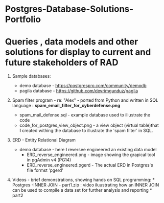 # Postgres-Database-Solutions-Portfolio
Queries , data models and other solutions for display to current and future stakeholders of RAD
===============================================================================================================================

1. Sample databases:
      * demo database - https://postgrespro.com/community/demodb
      * pagila database -  https://github.com/devrimgunduz/pagila   
2. Spam filter program - re: "Alex" - ported from Python and written in SQL language : **spam_email_filter_for_cyberdefense.png**
      * spam_mail_defense.sql - example database used to illustrate the code
      * code_for_postgres_view_object.png  - a view object (virtual table)that I created withing the database to illustrate the 'spam filter' in SQL.
      
3. ERD - Entity Relational Diagram
      * demo database - here I reversee engineered an existing data model
          * ERD_reverse_engineered.png - image showing the grapical tool in pgAdmin v4 (PG14)
          * ERD_reverse_engineered.pgerd  - The actual ERD in Postgres's file formst 'pgerd'
 4. Videos - brief demonstrations, showing hands on SQL programming:
          * Postgres -INNER JOIN - part1.zip : video iluustrating how an INNER JOIN can be used to compile a data set for further analysis and reporting
          * part2


